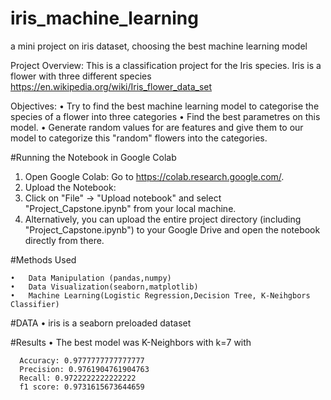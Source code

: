 # iris_machine_learning
a mini project on iris dataset, choosing the best machine learning model

Project Overview:
	This is a classification project for the Iris species. Iris is a flower with three different species https://en.wikipedia.org/wiki/Iris_flower_data_set 

Objectives:
•	Try to find the best machine learning model to categorise the species of a flower into three categories
•	Find the best parametres on this model.
•	Generate random values for are features and give them to our model to categorize this "random" flowers into the categories.

#Running the Notebook in Google Colab
  1.	Open Google Colab: Go to https://colab.research.google.com/.
  2.	Upload the Notebook:
  3.	Click on "File" -> "Upload notebook" and select "Project_Capstone.ipynb" from your local machine.
  4.	Alternatively, you can upload the entire project directory (including "Project_Capstone.ipynb") to your Google Drive and open the notebook directly from there.

#Methods Used

    •	Data Manipulation (pandas,numpy)
    •	Data Visualization(seaborn,matplotlib)
    •	Machine Learning(Logistic Regression,Decision Tree, K-Neihgbors Classifier)


#DATA
  •	iris is a seaborn preloaded dataset 


#Results
  • The best model was K-Neighbors with k=7 with 
  
	  Accuracy: 0.9777777777777777
	  Precision: 0.9761904761904763
	  Recall: 0.9722222222222222
	  f1 score: 0.9731615673644659

